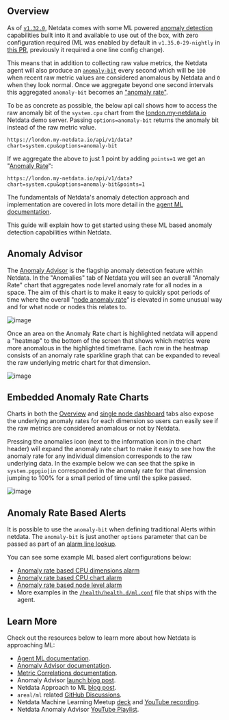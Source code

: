 <!--
title: "Machine learning (ML) powered anomaly detection"
description: "Detect anomalies in any system, container, or application in your infrastructure with machine learning and the open-source Netdata Agent."
image: /img/seo/guides/monitor/anomaly-detection.png
author: "Andrew Maguire"
author_title: "Analytics & ML Lead"
author_img: "/img/authors/andy-maguire.jpg"
custom_edit_url: https://github.com/netdata/netdata/edit/master/docs/guides/monitor/anomaly-detection.md
-->



## Overview

As of [`v1.32.0`](https://github.com/netdata/netdata/releases/tag/v1.32.0), Netdata comes with some ML powered [anomaly detection](https://en.wikipedia.org/wiki/Anomaly_detection) capabilities built into it and available to use out of the box, with zero configuration required (ML was enabled by default in `v1.35.0-29-nightly` in [this PR](https://github.com/netdata/netdata/pull/13158), previously it required a one line config change).

This means that in addition to collecting raw value metrics, the Netdata agent will also produce an [`anomaly-bit`](https://github.com/netdata/netdata/blob/master/ml/README.md#anomaly-bit---100--anomalous-0--normal) every second which will be `100` when recent raw metric values are considered anomalous by Netdata and `0` when they look normal. Once we aggregate beyond one second intervals this aggregated `anomaly-bit` becomes an ["anomaly rate"](https://github.com/netdata/netdata/blob/master/ml/README.md#anomaly-rate---averageanomaly-bit).

To be as concrete as possible, the below api call shows how to access the raw anomaly bit of the `system.cpu` chart from the [london.my-netdata.io](https://london.my-netdata.io) Netdata demo server. Passing `options=anomaly-bit` returns the anomaly bit instead of the raw metric value.

```
https://london.my-netdata.io/api/v1/data?chart=system.cpu&options=anomaly-bit
```

If we aggregate the above to just 1 point by adding `points=1` we get an "[Anomaly Rate](https://github.com/netdata/netdata/blob/master/ml/README.md#anomaly-rate---averageanomaly-bit)":

```
https://london.my-netdata.io/api/v1/data?chart=system.cpu&options=anomaly-bit&points=1
```

The fundamentals of Netdata's anomaly detection approach and implementation are covered in lots more detail in the [agent ML documentation](https://github.com/netdata/netdata/blob/master/ml/README.md). 

This guide will explain how to get started using these ML based anomaly detection capabilities within Netdata.

## Anomaly Advisor

The [Anomaly Advisor](https://github.com/netdata/netdata/blob/master/docs/cloud/insights/anomaly-advisor.mdx) is the flagship anomaly detection feature within Netdata. In the "Anomalies" tab of Netdata you will see an overall "Anomaly Rate" chart that aggregates node level anomaly rate for all nodes in a space. The aim of this chart is to make it easy to quickly spot periods of time where the overall "[node anomaly rate](https://github.com/netdata/netdata/blob/master/ml/README.md#node-anomaly-rate)" is elevated in some unusual way and for what node or nodes this relates to.

![image](https://user-images.githubusercontent.com/2178292/175928290-490dd8b9-9c55-4724-927e-e145cb1cc837.png)

Once an area on the Anomaly Rate chart is highlighted netdata will append a "heatmap" to the bottom of the screen that shows which metrics were more anomalous in the highlighted timeframe. Each row in the heatmap consists of an anomaly rate sparkline graph that can be expanded to reveal the raw underlying metric chart for that dimension.

![image](https://user-images.githubusercontent.com/2178292/175929162-02c8fe69-cc4f-4cf4-9b3a-a5e559a6feca.png)

## Embedded Anomaly Rate Charts

Charts in both the [Overview](https://github.com/netdata/netdata/blob/master/docs/cloud/visualize/overview.md) and [single node dashboard](https://github.com/netdata/netdata/blob/master/docs/cloud/visualize/overview.md#jump-to-single-node-dashboards) tabs also expose the underlying anomaly rates for each dimension so users can easily see if the raw metrics are considered anomalous or not by Netdata.

Pressing the anomalies icon (next to the information icon in the chart header) will expand the anomaly rate chart to make it easy to see how the anomaly rate for any individual dimension corresponds to the raw underlying data. In the example below we can see that the spike in `system.pgpgio|in` corresponded in the anomaly rate for that dimension jumping to 100% for a small period of time until the spike passed.

![image](https://user-images.githubusercontent.com/2178292/175933078-5dd951ff-7709-4bb9-b4be-34199afb3945.png)

## Anomaly Rate Based Alerts

It is possible to use the `anomaly-bit` when defining traditional Alerts within netdata. The `anomaly-bit` is just another `options` parameter that can be passed as part of an [alarm line lookup](https://learn.netdata.cloud/docs/agent/health/reference#alarm-line-lookup). 

You can see some example ML based alert configurations below:

- [Anomaly rate based CPU dimensions alarm](https://learn.netdata.cloud/docs/agent/health/reference#example-8---anomaly-rate-based-cpu-dimensions-alarm)
- [Anomaly rate based CPU chart alarm](https://learn.netdata.cloud/docs/agent/health/reference#example-9---anomaly-rate-based-cpu-chart-alarm)
- [Anomaly rate based node level alarm](https://learn.netdata.cloud/docs/agent/health/reference#example-10---anomaly-rate-based-node-level-alarm)
- More examples in the [`/health/health.d/ml.conf`](https://github.com/netdata/netdata/blob/master/health/health.d/ml.conf) file that ships with the agent.

## Learn More

Check out the resources below to learn more about how Netdata is approaching ML:

- [Agent ML documentation](https://github.com/netdata/netdata/blob/master/ml/README.md).
- [Anomaly Advisor documentation](https://github.com/netdata/netdata/blob/master/docs/cloud/insights/anomaly-advisor.mdx).
- [Metric Correlations documentation](https://github.com/netdata/netdata/blob/master/docs/cloud/insights/metric-correlations.md).
- Anomaly Advisor [launch blog post](https://www.netdata.cloud/blog/introducing-anomaly-advisor-unsupervised-anomaly-detection-in-netdata/).
- Netdata Approach to ML [blog post](https://www.netdata.cloud/blog/our-approach-to-machine-learning/).
- `areal/ml` related [GitHub Discussions](https://github.com/netdata/netdata/discussions?discussions_q=label%3Aarea%2Fml).
- Netdata Machine Learning Meetup [deck](https://docs.google.com/presentation/d/1rfSxktg2av2k-eMwMbjN0tXeo76KC33iBaxerYinovs/edit?usp=sharing) and [YouTube recording](https://www.youtube.com/watch?v=eJGWZHVQdNU).
- Netdata Anomaly Advisor [YouTube Playlist](https://youtube.com/playlist?list=PL-P-gAHfL2KPeUcCKmNHXC-LX-FfdO43j). 
